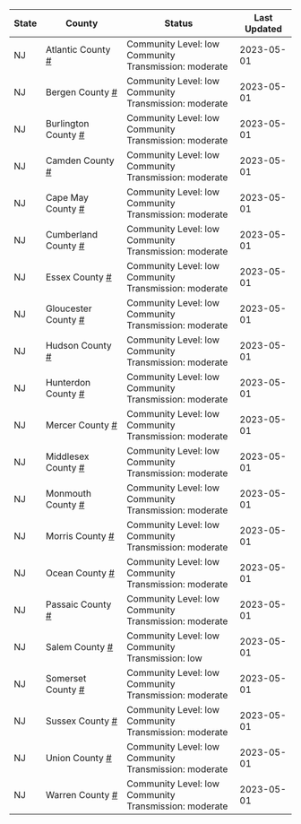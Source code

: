 State | County | Status | Last Updated
--- | --- | --- | --- 
NJ | Atlantic County <a href="#atlantic_county">#</a> | <a name="atlantic_county"></a>Community Level: low<br/>Community Transmission: moderate | 2023-05-01
NJ | Bergen County <a href="#bergen_county">#</a> | <a name="bergen_county"></a>Community Level: low<br/>Community Transmission: moderate | 2023-05-01
NJ | Burlington County <a href="#burlington_county">#</a> | <a name="burlington_county"></a>Community Level: low<br/>Community Transmission: moderate | 2023-05-01
NJ | Camden County <a href="#camden_county">#</a> | <a name="camden_county"></a>Community Level: low<br/>Community Transmission: moderate | 2023-05-01
NJ | Cape May County <a href="#cape_may_county">#</a> | <a name="cape_may_county"></a>Community Level: low<br/>Community Transmission: moderate | 2023-05-01
NJ | Cumberland County <a href="#cumberland_county">#</a> | <a name="cumberland_county"></a>Community Level: low<br/>Community Transmission: moderate | 2023-05-01
NJ | Essex County <a href="#essex_county">#</a> | <a name="essex_county"></a>Community Level: low<br/>Community Transmission: moderate | 2023-05-01
NJ | Gloucester County <a href="#gloucester_county">#</a> | <a name="gloucester_county"></a>Community Level: low<br/>Community Transmission: moderate | 2023-05-01
NJ | Hudson County <a href="#hudson_county">#</a> | <a name="hudson_county"></a>Community Level: low<br/>Community Transmission: moderate | 2023-05-01
NJ | Hunterdon County <a href="#hunterdon_county">#</a> | <a name="hunterdon_county"></a>Community Level: low<br/>Community Transmission: moderate | 2023-05-01
NJ | Mercer County <a href="#mercer_county">#</a> | <a name="mercer_county"></a>Community Level: low<br/>Community Transmission: moderate | 2023-05-01
NJ | Middlesex County <a href="#middlesex_county">#</a> | <a name="middlesex_county"></a>Community Level: low<br/>Community Transmission: moderate | 2023-05-01
NJ | Monmouth County <a href="#monmouth_county">#</a> | <a name="monmouth_county"></a>Community Level: low<br/>Community Transmission: moderate | 2023-05-01
NJ | Morris County <a href="#morris_county">#</a> | <a name="morris_county"></a>Community Level: low<br/>Community Transmission: moderate | 2023-05-01
NJ | Ocean County <a href="#ocean_county">#</a> | <a name="ocean_county"></a>Community Level: low<br/>Community Transmission: moderate | 2023-05-01
NJ | Passaic County <a href="#passaic_county">#</a> | <a name="passaic_county"></a>Community Level: low<br/>Community Transmission: moderate | 2023-05-01
NJ | Salem County <a href="#salem_county">#</a> | <a name="salem_county"></a>Community Level: low<br/>Community Transmission: low | 2023-05-01
NJ | Somerset County <a href="#somerset_county">#</a> | <a name="somerset_county"></a>Community Level: low<br/>Community Transmission: moderate | 2023-05-01
NJ | Sussex County <a href="#sussex_county">#</a> | <a name="sussex_county"></a>Community Level: low<br/>Community Transmission: moderate | 2023-05-01
NJ | Union County <a href="#union_county">#</a> | <a name="union_county"></a>Community Level: low<br/>Community Transmission: moderate | 2023-05-01
NJ | Warren County <a href="#warren_county">#</a> | <a name="warren_county"></a>Community Level: low<br/>Community Transmission: moderate | 2023-05-01
